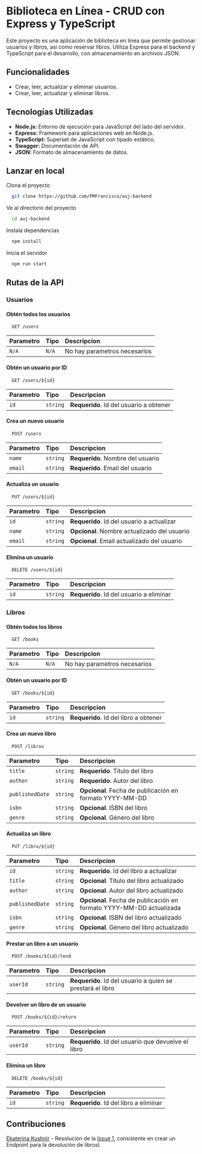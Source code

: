 
# Biblioteca en Línea - CRUD con Express y TypeScript

Este proyecto es una aplicación de biblioteca en línea que permite gestionar usuarios y libros, así como reservar libros. Utiliza Express para el backend y TypeScript para el desarrollo, con almacenamiento en archivos JSON.


## Funcionalidades

- Crear, leer, actualizar y eliminar usuarios.
- Crear, leer, actualizar y eliminar libros.



## Tecnologías Utilizadas

- **Node.js:** Entorno de ejecución para JavaScript del lado del servidor.
- **Express:** Framework para aplicaciones web en Node.js.
- **TypeScript:** Superset de JavaScript con tipado estático.
- **Swagger:** Documentación de API.
- **JSON:** Formato de almacenamiento de datos.
## Lanzar en local

Clona el proyecto

```bash
  git clone https://github.com/PMFrancisco/auj-backend
```

Ve al directorio del proyecto

```bash
  cd auj-backend
```

Instala dependencias

```bash
  npm install
```

Inicia el servidor

```bash
  npm run start
```


## Rutas de la API

### Usuarios

#### Obtén todos los usuarios

```http
  GET /users
```

| Parametro | Tipo     | Descripcion                |
| :-------- | :------- | :------------------------- |
| `N/A` | `N/A` | No hay parametros necesarios |

#### Obtén un usuario por ID

```http
  GET /users/${id}
```

| Parametro | Tipo     | Descripcion                |
| :-------- | :------- | :------------------------- |
| `id`      | `string` | **Requerido**. Id del usuario a obtener |

#### Crea un nuevo usuario

```http
  POST /users
```

| Parametro | Tipo     | Descripcion                |
| :-------- | :------- | :------------------------- |
| `name`      | `string` | **Requerido**. Nombre del usuario |
| `email`      | `string` | **Requerido**. Email del usuario |

#### Actualiza un usuario

```http
  PUT /users/${id}

```

| Parametro | Tipo     | Descripcion                |
| :-------- | :------- | :------------------------- |
| `id`      | `string` | **Requerido**. Id del usuario a actualizar |
| `name`      | `string` | **Opcional**. Nombre actualizado del usuario |
| `email`      | `string` | **Opcional**. Email actualizado del usuario |

#### Elimina un usuario

```http
  DELETE /users/${id}
```

| Parametro | Tipo     | Descripcion                |
| :-------- | :------- | :------------------------- |
| `id`      | `string` | **Requerido**. Id del usuario a eliminar |

### Libros

#### Obtén todos los libros

```http
  GET /books
```

| Parametro | Tipo     | Descripcion                |
| :-------- | :------- | :------------------------- |
| `N/A` | `N/A` | No hay parametros necesarios |

#### Obtén un usuario por ID

```http
  GET /books/${id}
```

| Parametro | Tipo     | Descripcion                |
| :-------- | :------- | :------------------------- |
| `id`      | `string` | **Requerido**. Id del libro a obtener |

#### Crea un nuevo libro

```http
  POST /libros
```

| Parametro | Tipo     | Descripcion                |
| :-------- | :------- | :------------------------- |
| `title`      | `string` | **Requerido**. Título del libro |
| `author`      | `string` | **Requerido**. Autor del libro |
| `publishedDate`      | `string` | **Opcional**. Fecha de publicación en formato YYYY-MM-DD |
| `isbn`      | `string` | **Opcional**. ISBN del libro |
| `genre`      | `string` | **Opcional**. Género del libro |

#### Actualiza un libro

```http
  PUT /libro/${id}

```

| Parametro | Tipo     | Descripcion                |
| :-------- | :------- | :------------------------- |
| `id`      | `string` | **Requerido**. Id del libro a actualizar |
| `title`      | `string` | **Opcional**. Título del libro actualizado |
| `author`      | `string` | **Opcional**. Autor del libro actualizado |
| `publishedDate`      | `string` | **Opcional**. Fecha de publicación en formato YYYY-MM-DD actualizada |
| `isbn`      | `string` | **Opcional**. ISBN del libro actualizado |
| `genre`      | `string` | **Opcional**. Género del libro actualizado |

#### Prestar un libro a un usuario

```http
  POST /books/${id}/lend
```

| Parametro | Tipo     | Descripcion                |
| :-------- | :------- | :------------------------- |
| `userId`      | `string` | **Requerido**. Id del usuario a quien se prestará el libro |

#### Devolver un libro de un usuario

```http
  POST /books/${id}/return
```

| Parametro | Tipo     | Descripcion                |
| :-------- | :------- | :------------------------- |
| `userId`      | `string` | **Requerido**. Id del usuario que devuelve el libro |

#### Elimina un libro

```http
  DELETE /books/${id}
```

| Parametro | Tipo     | Descripcion                |
| :-------- | :------- | :------------------------- |
| `id`      | `string` | **Requerido**. Id del libro a eliminar |

## Contribuciones

[Ekaterina Kushnir](https://github.com/katiaku) - Resolución de la [Issue 1](https://github.com/PMFrancisco/auj-backend/issues/1), consistente en crear un Endpoint para la devolución de librosl.